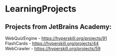 # LearningProjects
## Projects from JetBrains Academy:<br>
WebQuizEngine - https://hyperskill.org/projects/91<br>
FlashCards - https://hyperskill.org/projects/44<br>
WebCrawler - https://hyperskill.org/projects/59<br>
